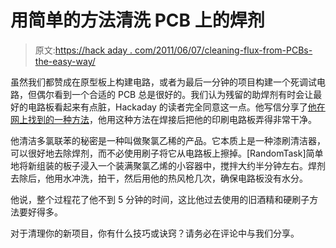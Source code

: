 # 用简单的方法清洗 PCB 上的焊剂

> 原文:[https://hack aday . com/2011/06/07/cleaning-flux-from-PCBs-the-easy-way/](https://hackaday.com/2011/06/07/cleaning-flux-from-pcbs-the-easy-way/)

虽然我们都赞成在原型板上构建电路，或者为最后一分钟的项目构建一个死调试电路，但偶尔看到一个合适的 PCB 总是很好的。我们认为残留的助焊剂有时会让最好的电路板看起来有点脏，Hackaday 的读者完全同意这一点。他写信分享了[他在网上找到的一种方法](http://gorum.ca/clen-pcb.html)，他用这种方法在焊接后把他的印刷电路板弄得非常干净。

他清洁多氯联苯的秘密是一种叫做聚氯乙稀的产品。它本质上是一种漆刷清洁器，可以很好地去除焊剂，而不必使用刷子将它从电路板上擦掉。[RandomTask]简单地将新组装的板子浸入一个装满聚氯乙烯的小容器中，搅拌大约半分钟左右。焊剂去除后，他用水冲洗，拍干，然后用他的热风枪几次，确保电路板没有水分。

他说，整个过程花了他不到 5 分钟的时间，这比他过去使用的旧酒精和硬刷子方法要好得多。

对于清理你的新项目，你有什么技巧或诀窍？请务必在评论中与我们分享。